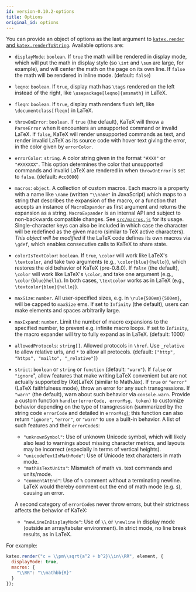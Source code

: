 ```yaml
---
id: version-0.10.2-options
title: Options
original_id: options
---
```

You can provide an object of options as the last argument to [`katex.render` and `katex.renderToString`](api.md). Available options are:

- `displayMode`: `boolean`. If `true` the math will be rendered in display mode, which will put the math in display style (so `\int` and `\sum` are large, for example), and will center the math on the page on its own line. If `false` the math will be rendered in inline mode. (default: `false`)
- `leqno`: `boolean`. If `true`, display math has `\tag`s rendered on the left instead of the right, like `\usepackage[leqno]{amsmath}` in LaTeX.
- `fleqn`: `boolean`. If `true`, display math renders flush left, like `\documentclass[fleqn]` in LaTeX.
- `throwOnError`: `boolean`. If `true` (the default), KaTeX will throw a `ParseError` when it encounters an unsupported command or invalid LaTeX. If `false`, KaTeX will render unsupported commands as text, and render invalid LaTeX as its source code with hover text giving the error, in the color given by `errorColor`.
- `errorColor`: `string`. A color string given in the format `"#XXX"` or `"#XXXXXX"`. This option determines the color that unsupported commands and invalid LaTeX are rendered in when `throwOnError` is set to `false`. (default: `#cc0000`)
- `macros`: `object`. A collection of custom macros. Each macro is a property with a name like `\name` (written `"\\name"` in JavaScript) which maps to a string that describes the expansion of the macro, or a function that accepts an instance of `MacroExpander` as first argument and returns the expansion as a string. `MacroExpander` is an internal API and subject to non-backwards compatible changes. See [`src/macros.js`](https://github.com/KaTeX/KaTeX/blob/master/src/macros.js) for its usage. Single-character keys can also be included in which case the character will be redefined as the given macro (similar to TeX active characters). *This object will be modified* if the LaTeX code defines its own macros via `\gdef`, which enables consecutive calls to KaTeX to share state.
- `colorIsTextColor`: `boolean`. If `true`, `\color` will work like LaTeX's `\textcolor`, and take two arguments (e.g., `\color{blue}{hello}`), which restores the old behavior of KaTeX (pre-0.8.0). If `false` (the default), `\color` will work like LaTeX's `\color`, and take one argument (e.g., `\color{blue}hello`).  In both cases, `\textcolor` works as in LaTeX (e.g., `\textcolor{blue}{hello}`).
- `maxSize`: `number`. All user-specified sizes, e.g. in `\rule{500em}{500em}`, will be capped to `maxSize` ems. If set to `Infinity` (the default), users can make elements and spaces arbitrarily large.
- `maxExpand`: `number`. Limit the number of macro expansions to the specified number, to prevent e.g. infinite macro loops. If set to `Infinity`, the macro expander will try to fully expand as in LaTeX. (default: 1000)
- `allowedProtocols`: `string[]`. Allowed protocols in `\href`. Use `_relative` to allow relative urls, and `*` to allow all protocols. (default: `["http", "https", "mailto", "_relative"]`)
- `strict`: `boolean` or `string` or `function` (default: `"warn"`). If `false` or `"ignore`", allow features that make writing LaTeX convenient but are not actually supported by (Xe)LaTeX (similar to MathJax). If `true` or `"error"` (LaTeX faithfulness mode), throw an error for any such transgressions. If `"warn"` (the default), warn about such behavior via `console.warn`. Provide a custom function `handler(errorCode, errorMsg, token)` to customize behavior depending on the type of transgression (summarized by the string code `errorCode` and detailed in `errorMsg`); this function can also return `"ignore"`, `"error"`, or `"warn"` to use a built-in behavior.  A list of such features and their `errorCode`s:
  - `"unknownSymbol"`: Use of unknown Unicode symbol, which will likely also
    lead to warnings about missing character metrics, and layouts may be
    incorrect (especially in terms of vertical heights).
  - `"unicodeTextInMathMode"`: Use of Unicode text characters in math mode.
  - `"mathVsTextUnits"`: Mismatch of math vs. text commands and units/mode.
  - `"commentAtEnd"`: Use of `%` comment without a terminating newline.
    LaTeX would thereby comment out the end of math mode (e.g. `$`),
    causing an error.

  A second category of `errorCode`s never throw errors, but their strictness
  affects the behavior of KaTeX:
  - `"newLineInDisplayMode"`: Use of `\\` or `\newline` in display mode
    (outside an array/tabular environment).  In strict mode, no line break
    results, as in LaTeX.

For example:

```js
katex.render("c = \\pm\\sqrt{a^2 + b^2}\\in\\RR", element, {
  displayMode: true,
  macros: {
    "\\RR": "\\mathbb{R}"
  }
});
```

